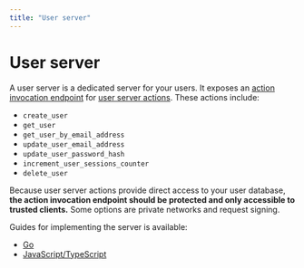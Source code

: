 ```yaml
---
title: "User server"
---
```


# User server

A user server is a dedicated server for your users. It exposes an [action invocation endpoint](/references/action-invocation-endpoint) for [user server actions](/references/user-server-actions). These actions include:

-   `create_user`
-   `get_user`
-   `get_user_by_email_address`
-   `update_user_email_address`
-   `update_user_password_hash`
-   `increment_user_sessions_counter`
-   `delete_user`

Because user server actions provide direct access to your user database, **the action invocation endpoint should be protected and only accessible to trusted clients.** Some options are private networks and request signing.

Guides for implementing the server is available:

-   [Go](/user-server/implement-with-go)
-   [JavaScript/TypeScript](/user-server/implement-with-javascript)
